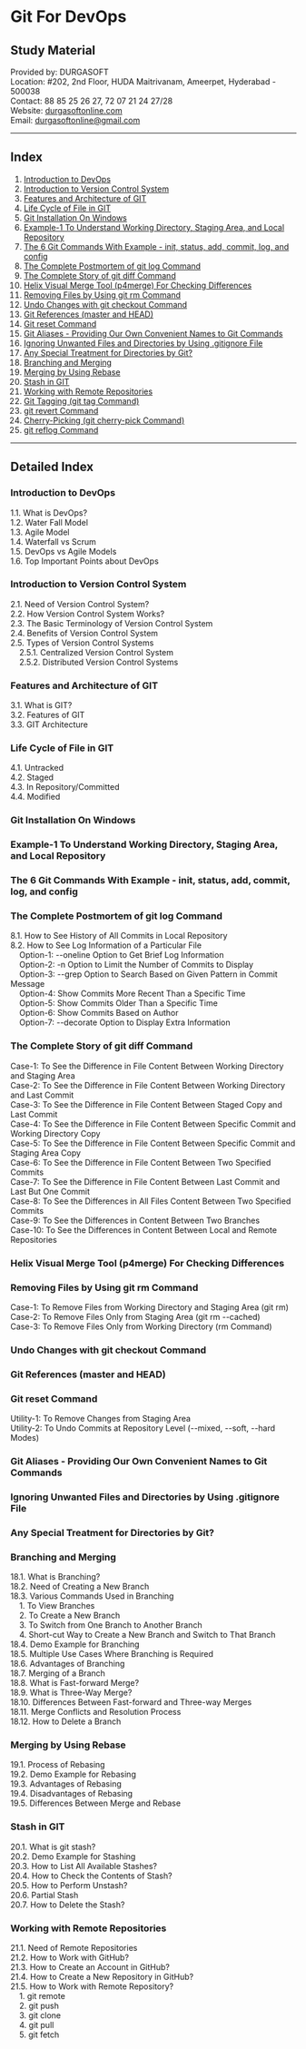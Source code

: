 # Git For DevOps

## Study Material

Provided by: DURGASOFT  
Location: #202, 2nd Floor, HUDA Maitrivanam, Ameerpet, Hyderabad - 500038  
Contact: 88 85 25 26 27, 72 07 21 24 27/28  
Website: [durgasoftonline.com](http://www.durgasoftonline.com)  
Email: [durgasoftonline@gmail.com](mailto:durgasoftonline@gmail.com)

---

## Index

1. [Introduction to DevOps](#introduction-to-devops)
2. [Introduction to Version Control System](#introduction-to-version-control-system)
3. [Features and Architecture of GIT](#features-and-architecture-of-git)
4. [Life Cycle of File in GIT](#life-cycle-of-file-in-git)
5. [Git Installation On Windows](#git-installation-on-windows)
6. [Example-1 To Understand Working Directory, Staging Area, and Local Repository](#example-1-to-understand-working-directory-staging-area-and-local-repository)
7. [The 6 Git Commands With Example - init, status, add, commit, log, and config](#the-6-git-commands-with-example---init-status-add-commit-log-and-config)
8. [The Complete Postmortem of git log Command](#the-complete-postmortem-of-git-log-command)
9. [The Complete Story of git diff Command](#the-complete-story-of-git-diff-command)
10. [Helix Visual Merge Tool (p4merge) For Checking Differences](#helix-visual-merge-tool-p4merge-for-checking-differences)
11. [Removing Files by Using git rm Command](#removing-files-by-using-git-rm-command)
12. [Undo Changes with git checkout Command](#undo-changes-with-git-checkout-command)
13. [Git References (master and HEAD)](#git-references-master-and-head)
14. [Git reset Command](#git-reset-command)
15. [Git Aliases - Providing Our Own Convenient Names to Git Commands](#git-aliases---providing-our-own-convenient-names-to-git-commands)
16. [Ignoring Unwanted Files and Directories by Using .gitignore File](#ignoring-unwanted-files-and-directories-by-using-gitignore-file)
17. [Any Special Treatment for Directories by Git?](#any-special-treatment-for-directories-by-git)
18. [Branching and Merging](#branching-and-merging)
19. [Merging by Using Rebase](#merging-by-using-rebase)
20. [Stash in GIT](#stash-in-git)
21. [Working with Remote Repositories](#working-with-remote-repositories)
22. [Git Tagging (git tag Command)](#git-tagging-git-tag-command)
23. [git revert Command](#git-revert-command)
24. [Cherry-Picking (git cherry-pick Command)](#cherry-picking-git-cherry-pick-command)
25. [git reflog Command](#git-reflog-command)

---

## Detailed Index

### Introduction to DevOps

1.1. What is DevOps?  
1.2. Water Fall Model  
1.3. Agile Model  
1.4. Waterfall vs Scrum  
1.5. DevOps vs Agile Models  
1.6. Top Important Points about DevOps  

### Introduction to Version Control System

2.1. Need of Version Control System?  
2.2. How Version Control System Works?  
2.3. The Basic Terminology of Version Control System  
2.4. Benefits of Version Control System  
2.5. Types of Version Control Systems  
&nbsp;&nbsp;&nbsp;&nbsp;2.5.1. Centralized Version Control System  
&nbsp;&nbsp;&nbsp;&nbsp;2.5.2. Distributed Version Control Systems  

### Features and Architecture of GIT

3.1. What is GIT?  
3.2. Features of GIT  
3.3. GIT Architecture  

### Life Cycle of File in GIT

4.1. Untracked  
4.2. Staged  
4.3. In Repository/Committed  
4.4. Modified  

### Git Installation On Windows

### Example-1 To Understand Working Directory, Staging Area, and Local Repository

### The 6 Git Commands With Example - init, status, add, commit, log, and config

### The Complete Postmortem of git log Command

8.1. How to See History of All Commits in Local Repository  
8.2. How to See Log Information of a Particular File  
&nbsp;&nbsp;&nbsp;&nbsp;Option-1: --oneline Option to Get Brief Log Information  
&nbsp;&nbsp;&nbsp;&nbsp;Option-2: -n Option to Limit the Number of Commits to Display  
&nbsp;&nbsp;&nbsp;&nbsp;Option-3: --grep Option to Search Based on Given Pattern in Commit Message  
&nbsp;&nbsp;&nbsp;&nbsp;Option-4: Show Commits More Recent Than a Specific Time  
&nbsp;&nbsp;&nbsp;&nbsp;Option-5: Show Commits Older Than a Specific Time  
&nbsp;&nbsp;&nbsp;&nbsp;Option-6: Show Commits Based on Author  
&nbsp;&nbsp;&nbsp;&nbsp;Option-7: --decorate Option to Display Extra Information  

### The Complete Story of git diff Command

Case-1: To See the Difference in File Content Between Working Directory and Staging Area  
Case-2: To See the Difference in File Content Between Working Directory and Last Commit  
Case-3: To See the Difference in File Content Between Staged Copy and Last Commit  
Case-4: To See the Difference in File Content Between Specific Commit and Working Directory Copy  
Case-5: To See the Difference in File Content Between Specific Commit and Staging Area Copy  
Case-6: To See the Difference in File Content Between Two Specified Commits  
Case-7: To See the Difference in File Content Between Last Commit and Last But One Commit  
Case-8: To See the Differences in All Files Content Between Two Specified Commits  
Case-9: To See the Differences in Content Between Two Branches  
Case-10: To See the Differences in Content Between Local and Remote Repositories  

### Helix Visual Merge Tool (p4merge) For Checking Differences

### Removing Files by Using git rm Command

Case-1: To Remove Files from Working Directory and Staging Area (git rm)  
Case-2: To Remove Files Only from Staging Area (git rm --cached)  
Case-3: To Remove Files Only from Working Directory (rm Command)  

### Undo Changes with git checkout Command

### Git References (master and HEAD)

### Git reset Command

Utility-1: To Remove Changes from Staging Area  
Utility-2: To Undo Commits at Repository Level (--mixed, --soft, --hard Modes)  

### Git Aliases - Providing Our Own Convenient Names to Git Commands

### Ignoring Unwanted Files and Directories by Using .gitignore File

### Any Special Treatment for Directories by Git?

### Branching and Merging

18.1. What is Branching?  
18.2. Need of Creating a New Branch  
18.3. Various Commands Used in Branching  
&nbsp;&nbsp;&nbsp;&nbsp;1. To View Branches  
&nbsp;&nbsp;&nbsp;&nbsp;2. To Create a New Branch  
&nbsp;&nbsp;&nbsp;&nbsp;3. To Switch from One Branch to Another Branch  
&nbsp;&nbsp;&nbsp;&nbsp;4. Short-cut Way to Create a New Branch and Switch to That Branch  
18.4. Demo Example for Branching  
18.5. Multiple Use Cases Where Branching is Required  
18.6. Advantages of Branching  
18.7. Merging of a Branch  
18.8. What is Fast-forward Merge?  
18.9. What is Three-Way Merge?  
18.10. Differences Between Fast-forward and Three-way Merges  
18.11. Merge Conflicts and Resolution Process  
18.12. How to Delete a Branch  

### Merging by Using Rebase

19.1. Process of Rebasing  
19.2. Demo Example for Rebasing  
19.3. Advantages of Rebasing  
19.4. Disadvantages of Rebasing  
19.5. Differences Between Merge and Rebase  

### Stash in GIT

20.1. What is git stash?  
20.2. Demo Example for Stashing  
20.3. How to List All Available Stashes?  
20.4. How to Check the Contents of Stash?  
20.5. How to Perform Unstash?  
20.6. Partial Stash  
20.7. How to Delete the Stash?  

### Working with Remote Repositories

21.1. Need of Remote Repositories  
21.2. How to Work with GitHub?  
21.3. How to Create an Account in GitHub?  
21.4. How to Create a New Repository in GitHub?  
21.5. How to Work with Remote Repository?  
&nbsp;&nbsp;&nbsp;&nbsp;1. git remote  
&nbsp;&nbsp;&nbsp;&nbsp;2. git push  
&nbsp;&nbsp;&nbsp;&nbsp;3. git clone  
&nbsp;&nbsp;&nbsp;&nbsp;4. git pull  
&nbsp;&nbsp;&nbsp;&nbsp;5. git fetch  

